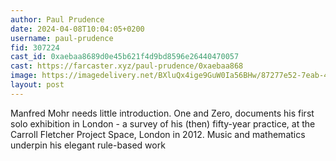 ```yaml
---
author: Paul Prudence
date: 2024-04-08T10:04:05+0200
username: paul-prudence
fid: 307224
cast_id: 0xaebaa8689d0e45b621f4d9bd8596e26440470057
cast: https://farcaster.xyz/paul-prudence/0xaebaa868
image: https://imagedelivery.net/BXluQx4ige9GuW0Ia56BHw/87277e52-7eab-4663-5216-65cc1fefc400/original
layout: post
---
```


Manfred Mohr needs little introduction. One and Zero, documents his first solo exhibition in London - a survey of his (then) fifty-year practice, at the Carroll Fletcher Project Space, London in 2012. Music and mathematics underpin his elegant rule-based work

<img src='https://imagedelivery.net/BXluQx4ige9GuW0Ia56BHw/87277e52-7eab-4663-5216-65cc1fefc400/original' alt='' referrerpolicy='no-referrer'/>
